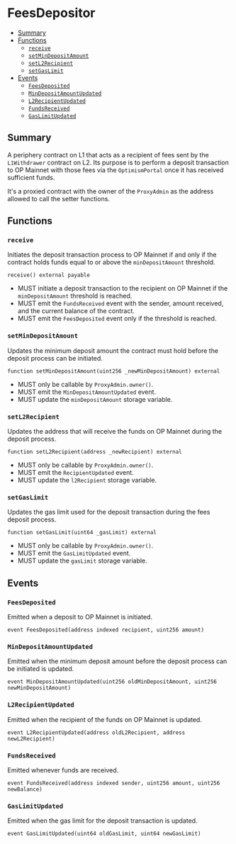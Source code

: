 # FeesDepositor

<!-- START doctoc generated TOC please keep comment here to allow auto update -->
<!-- DON'T EDIT THIS SECTION, INSTEAD RE-RUN doctoc TO UPDATE -->

- [Summary](#summary)
- [Functions](#functions)
  - [`receive`](#receive)
  - [`setMinDepositAmount`](#setmindepositamount)
  - [`setL2Recipient`](#setl2recipient)
  - [`setGasLimit`](#setgaslimit)
- [Events](#events)
  - [`FeesDeposited`](#feesdeposited)
  - [`MinDepositAmountUpdated`](#mindepositamountupdated)
  - [`L2RecipientUpdated`](#l2recipientupdated)
  - [`FundsReceived`](#fundsreceived)
  - [`GasLimitUpdated`](#gaslimitupdated)

<!-- END doctoc generated TOC please keep comment here to allow auto update -->

## Summary

A periphery contract on L1 that acts as a recipient of fees sent by the `L1Withdrawer` contract on L2. Its purpose is to perform a deposit transaction to OP Mainnet with those fees via the `OptimismPortal` once it has received sufficient funds.

It's a proxied contract with the owner of the `ProxyAdmin` as the address allowed to call the setter functions.

## Functions

### `receive`

Initiates the deposit transaction process to OP Mainnet if and only if the contract holds funds equal to or above the `minDepositAmount` threshold.

```solidity
receive() external payable
```

- MUST initiate a deposit transaction to the recipient on OP Mainnet if the `minDepositAmount` threshold is reached.
- MUST emit the `FundsReceived` event with the sender, amount received, and the current balance of the contract.
- MUST emit the `FeesDeposited` event only if the threshold is reached.

### `setMinDepositAmount`

Updates the minimum deposit amount the contract must hold before the deposit process can be initiated.

```solidity
function setMinDepositAmount(uint256 _newMinDepositAmount) external
```

- MUST only be callable by `ProxyAdmin.owner()`.
- MUST emit the `MinDepositAmountUpdated` event.
- MUST update the `minDepositAmount` storage variable.

### `setL2Recipient`

Updates the address that will receive the funds on OP Mainnet during the deposit process.

```solidity
function setL2Recipient(address _newRecipient) external
```

- MUST only be callable by `ProxyAdmin.owner()`.
- MUST emit the `RecipientUpdated` event.
- MUST update the `l2Recipient` storage variable.

### `setGasLimit`

Updates the gas limit used for the deposit transaction during the fees deposit process.

```solidity
function setGasLimit(uint64 _gasLimit) external
```

- MUST only be callable by `ProxyAdmin.owner()`.
- MUST emit the `GasLimitUpdated` event.
- MUST update the `gasLimit` storage variable.

## Events

### `FeesDeposited`

Emitted when a deposit to OP Mainnet is initiated.

```solidity
event FeesDeposited(address indexed recipient, uint256 amount)
```

### `MinDepositAmountUpdated`

Emitted when the minimum deposit amount before the deposit process can be initiated is updated.

```solidity
event MinDepositAmountUpdated(uint256 oldMinDepositAmount, uint256 newMinDepositAmount)
```

### `L2RecipientUpdated`

Emitted when the recipient of the funds on OP Mainnet is updated.

```solidity
event L2RecipientUpdated(address oldL2Recipient, address newL2Recipient)
```

### `FundsReceived`

Emitted whenever funds are received.

```solidity
event FundsReceived(address indexed sender, uint256 amount, uint256 newBalance)
```

### `GasLimitUpdated`

Emitted when the gas limit for the deposit transaction is updated.

```solidity
event GasLimitUpdated(uint64 oldGasLimit, uint64 newGasLimit)
```
